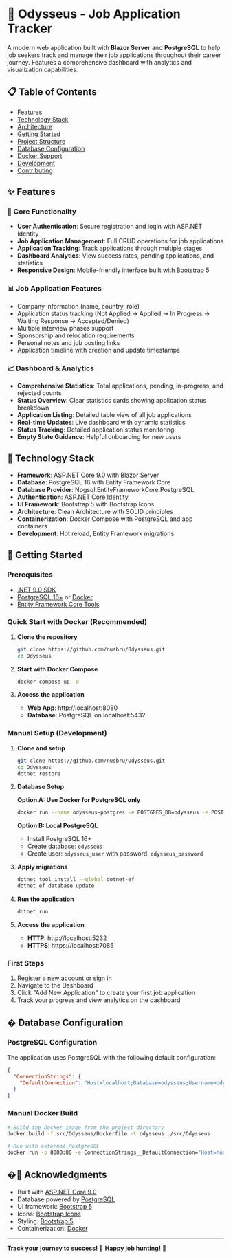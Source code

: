 # 🧭 Odysseus - Job Application Tracker

A modern web application built with **Blazor Server** and **PostgreSQL** to help job seekers track and manage their job applications throughout their career journey. Features a comprehensive dashboard with analytics and visualization capabilities.

## 📋 Table of Contents

- [Features](#-features)
- [Technology Stack](#-technology-stack)
- [Architecture](#-architecture)
- [Getting Started](#-getting-started)
- [Project Structure](#-project-structure)
- [Database Configuration](#-database-configuration)
- [Docker Support](#-docker-support)
- [Development](#-development)
- [Contributing](#-contributing)

## ✨ Features

### 🎯 Core Functionality
- **User Authentication**: Secure registration and login with ASP.NET Identity
- **Job Application Management**: Full CRUD operations for job applications
- **Application Tracking**: Track applications through multiple stages
- **Dashboard Analytics**: View success rates, pending applications, and statistics
- **Responsive Design**: Mobile-friendly interface built with Bootstrap 5

### 📊 Job Application Features
- Company information (name, country, role)
- Application status tracking (Not Applied → Applied → In Progress → Waiting Response → Accepted/Denied)
- Multiple interview phases support
- Sponsorship and relocation requirements
- Personal notes and job posting links
- Application timeline with creation and update timestamps

### 📈 Dashboard & Analytics
- **Comprehensive Statistics**: Total applications, pending, in-progress, and rejected counts
- **Status Overview**: Clear statistics cards showing application status breakdown
- **Application Listing**: Detailed table view of all job applications
- **Real-time Updates**: Live dashboard with dynamic statistics
- **Status Tracking**: Detailed application status monitoring
- **Empty State Guidance**: Helpful onboarding for new users

## 🚀 Technology Stack

- **Framework**: ASP.NET Core 9.0 with Blazor Server
- **Database**: PostgreSQL 16 with Entity Framework Core
- **Database Provider**: Npgsql.EntityFrameworkCore.PostgreSQL
- **Authentication**: ASP.NET Core Identity
- **UI Framework**: Bootstrap 5 with Bootstrap Icons
- **Architecture**: Clean Architecture with SOLID principles
- **Containerization**: Docker Compose with PostgreSQL and app containers
- **Development**: Hot reload, Entity Framework migrations

## 🚀 Getting Started

### Prerequisites

- [.NET 9.0 SDK](https://dotnet.microsoft.com/download/dotnet/9.0)
- [PostgreSQL 16+](https://www.postgresql.org/download/) or [Docker](https://www.docker.com/get-started)
- [Entity Framework Core Tools](https://docs.microsoft.com/en-us/ef/core/cli/dotnet)

### Quick Start with Docker (Recommended)

1. **Clone the repository**
   ```bash
   git clone https://github.com/nusbru/Odysseus.git
   cd Odysseus
   ```

2. **Start with Docker Compose**
   ```bash
   docker-compose up -d
   ```

3. **Access the application**
   - **Web App**: http://localhost:8080
   - **Database**: PostgreSQL on localhost:5432

### Manual Setup (Development)

1. **Clone and setup**
   ```bash
   git clone https://github.com/nusbru/Odysseus.git
   cd Odysseus
   dotnet restore
   ```

2. **Database Setup**
   
   **Option A: Use Docker for PostgreSQL only**
   ```bash
   docker run --name odysseus-postgres -e POSTGRES_DB=odysseus -e POSTGRES_USER=odysseus_user -e POSTGRES_PASSWORD=odysseus_password -p 5432:5432 -d postgres:16-alpine
   ```

   **Option B: Local PostgreSQL**
   - Install PostgreSQL 16+
   - Create database: `odysseus`
   - Create user: `odysseus_user` with password: `odysseus_password`

3. **Apply migrations**
   ```bash
   dotnet tool install --global dotnet-ef
   dotnet ef database update
   ```

4. **Run the application**
   ```bash
   dotnet run
   ```

5. **Access the application**
   - **HTTP**: http://localhost:5232
   - **HTTPS**: https://localhost:7085

### First Steps

1. Register a new account or sign in
2. Navigate to the Dashboard
3. Click "Add New Application" to create your first job application
4. Track your progress and view analytics on the dashboard

## �️ Database Configuration

### PostgreSQL Configuration

The application uses PostgreSQL with the following default configuration:

```json
{
  "ConnectionStrings": {
    "DefaultConnection": "Host=localhost;Database=odysseus;Username=odysseus_user;Password=odysseus_password;Port=5432"
  }
}
```

### Manual Docker Build
```bash
# Build the Docker image from the project directory
docker build -f src/Odysseus/Dockerfile -t odysseus ./src/Odysseus

# Run with external PostgreSQL
docker run -p 8080:80 -e ConnectionStrings__DefaultConnection="Host=host.docker.internal;Database=odysseus;Username=odysseus_user;Password=odysseus_password;Port=5432" odysseus
```

## �🙏 Acknowledgments

- Built with [ASP.NET Core 9.0](https://docs.microsoft.com/en-us/aspnet/core/)
- Database powered by [PostgreSQL](https://www.postgresql.org/)
- UI framework: [Bootstrap 5](https://getbootstrap.com/)
- Icons: [Bootstrap Icons](https://icons.getbootstrap.com/)
- Styling: [Bootstrap 5](https://getbootstrap.com/)
- Containerization: [Docker](https://www.docker.com/)

---

**Track your journey to success!** 🎯 **Happy job hunting!** 🚀
